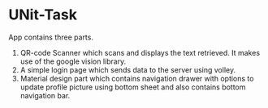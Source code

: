 # UNit-Task

App contains three parts.
1. QR-code Scanner which scans and displays the text retrieved. It makes use of the google vision library.
2. A simple login page which sends data to the server using volley.
3. Material design part which contains navigation drawer with options to update profile picture using bottom sheet and also contains bottom navigation bar.

